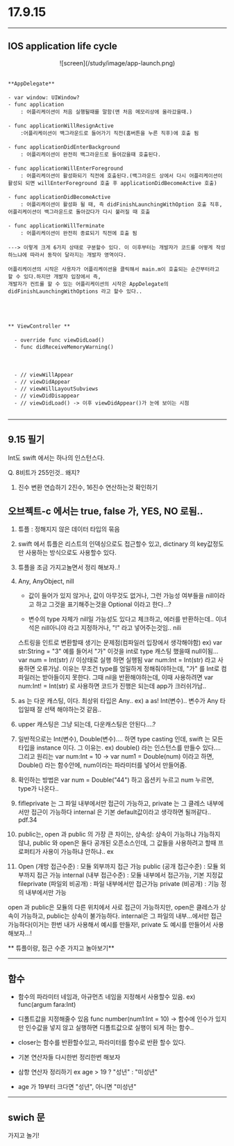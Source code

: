 # 17.9.15

---
## IOS application life cycle 

 <p align="center">
![screen](/study/image/app-launch.png)
</p>


```

**AppDelegate**

- var window: UIWindow?
- func application
	: 어플리케이션이 처음 실행될때를 말함(맨 처음 메모리상에 올라갔을때.)
 		
- func applicationWillResignActive
	:어플리케이션이 백그라운드로 들어가기 직전(홈버튼을 누른 직후)에 호출 됨
	
- func applicationDidEnterBackground
	: 어플리케이션이 완전히 백그라운드로 들어갔을때 호출된다.
	
- func applicationWillEnterForeground
	: 어플리케이션이 활성화되기 직전에 호출된다.(백그라운드 상에서 다시 어플리케이션이 활성되 되면 willEnterForeground 호출 후 applicationDidBecomeActive 호출)

- func applicationDidBecomeActive
	: 어플리케이션이 활성화 될 때, 즉 didFinishLaunchingWithOption 호출 직후, 어플리케이션이 백그라운드로 돌아갔다가 다시 불러질 때 호출

- func applicationWillTerminate
	: 어플리케이션이 완전히 종료되기 직전에 호출 됨

---> 이렇게 크게 6가지 상태로 구분할수 있다. 이 이후부터는 개발자가 코드를 어떻게 작성하느냐에 따라서 동작이 달라지는 개발자 영역이다.

어플리케이션의 시작은 사용자가 어플리케이션을 클릭해서 main.m이 호출되는 순간부터라고 할 수 있다.하지만 개발자 입장에서 즉, 
개발자가 컨트롤 할 수 있는 어플리케이션의 시작은 AppDelegate의 didFinishLaunchingWithOptions 라고 할수 있다..




** ViewController **

  - override func viewDidLoad() 
  - func didReceiveMemoryWarning() 

  
  
  - // viewWillAppear
  - // viewDidAppear
  - // viewWillLayoutSubviews
  - // viewDidDisappear
  - // viewDidLoad() -> 이후 viewDidAppear()가 눈에 보이는 시점


```


















































---
## 9.15 필기

Int도 swift 에서는 하나의 인스턴스다.

Q. 8비트가 255인것.. 왜지?

1. 진수 변환 연습하기 2진수, 16진수 연산하는것 확인하기 


## 오브젝트-c 에서는 true, false 가, YES, NO 로됨..

1. 튜플 : 정해지지 않은 데이터 타입의 묶음 
2. swift 에서 튜플은 리스트의 인덱싱으로도 접근할수 있고, dictinary 의 key값정도 만 사용하는 방식으로도 사용할수 있다.

3. 튜플을 조금 가지고놀면서 정리 해보자..!



4. Any, AnyObject, nill 

    -  값이 들어가 있지 않거나, 값이 아무것도 없거나, 그런 가능성 여부들을 nill이라고 하고 그것을 표기해주는것을 Optional 이라고 한다...?

    - 변수의 type 자체가 nill일 가능성도 있다고 체크하고, 에러를 반환하는데.. 이녀석은 nill아니야 라고 지정하거나, "!" 라고 넣어주는것임.. nili

    스트링을 인트로 변환할때 생기는 문제점(컴파일러 입장에서 생각해야함) 
    ex) var str:String = "3"    예를 들어서 "가" 이것을 int로 type 캐스팅 했을때 null이됨...
        var num = Int(str) // 이상태로 실행 하면 실행됨
        var num:Int = Int(str) 라고 사용하면 오류가남. 이유는 무조건 type를 엄밀하게 정해줘야하는데, "가" 를 Int로 컴파일러는 받아들이지 못한다. 그때 nil을 반환해야하는데, 이때 사용하려면 var num:Int! = Int(str) 로 사용하면 코드가 진행은 되는데 app가 크러쉬가남.. 
        
        
5. as 는 다운 캐스팅, 이다. 최상위 타입은 Any..  ex) a as! Int(변수).. 변수가 Any 타입일때 잘 선택 해야하는것 같음..

6. upper 캐스팅은 그냥 되는데, 다운캐스팅은 안된다....? 

7. 일반적으로는 Int(변수), Double(변수).... 하면 type casting 인데, swift 는 모든 타입을 instance 이다. 그 이유는. ex) double() 라는 인스턴스를 만들수 있다.... 그리고 원리는 var num:Int = 10 -> var num1 = Double(num) 이라고 하면, Double() 라는 함수안에, num이라는 파라미터를 넣어서 만들어줌.

8. 확인하는 방법은 var num = Double("44") 하고 옵션키 누르고 num 누르면, type가 나온다..



9. fifleprivate 는 그 파일 내부에서만 접근이 가능하고, private 는 그 클레스 내부에서만 접근이 가능하다 internal 은 기본 default값이라고 생각하면 될꺼같다.. pdf.34 


10. public는, open 과 public 의 가장 큰 차이는, 상속성: 상속이 가능하냐 가능하지 않냐, public 와 open은 둘다 공개된 오픈소스인데, 그 값들을 사용하려고 할때 프로퍼티가 사용이 가능하냐 안하냐.. ex


11. Open (개방 접근수준) : 모듈 외부까지 접근 가능
public (공개 접근수준) : 모듈 외부까지 접근 가능
internal (내부 접근수준) : 모듈 내부에서 접근가능, 기본 지정값 fileprivate (파일외 비공개) : 파일 내부에서만 접근가능
private (비공개) : 기능 정의 내부에서만 가능


open 과 public은 모듈의 다른 위치에서 사로 접근이 가능하지만, open은 클레스가 상속이 가능하고, public는 상속이 불가능하다. internal은 그 파일의 내부...에서만 접근 가능하다(이거는 한번 내가 사용해서 예시를 만들자!, private 도 예시를 만들어서 사용해보자...! 
        
** 튜플이랑, 접근 수준 가지고 놀아보기**
        
        
        
---
## 함수

- 함수의 파라미터 네임과, 아규먼츠 네임을 지정해서 사용할수 있음.  ex) func(argum fara:Int) 

- 디폴트값을 지정해줄수 있음 func number(num1:Int = 10) -> 함수에 인수가 있지만 인수값을 넣지 않고 실행하면 디폴트값으로 실행이 되게 하는 함수..


- closer는 함수를 반환할수있고, 파라미터를 함수로 반환 할수 있다. 

- 기본 연산자들 다시한번 정리한번 해보자 
- 삼항 연산자 정리하기 ex age > 19 ? "성년" : "미성년"
- age 가 19부터 크다면 "성년", 아니면 "미성년"


---

## swich 문
가지고 놀기! 



